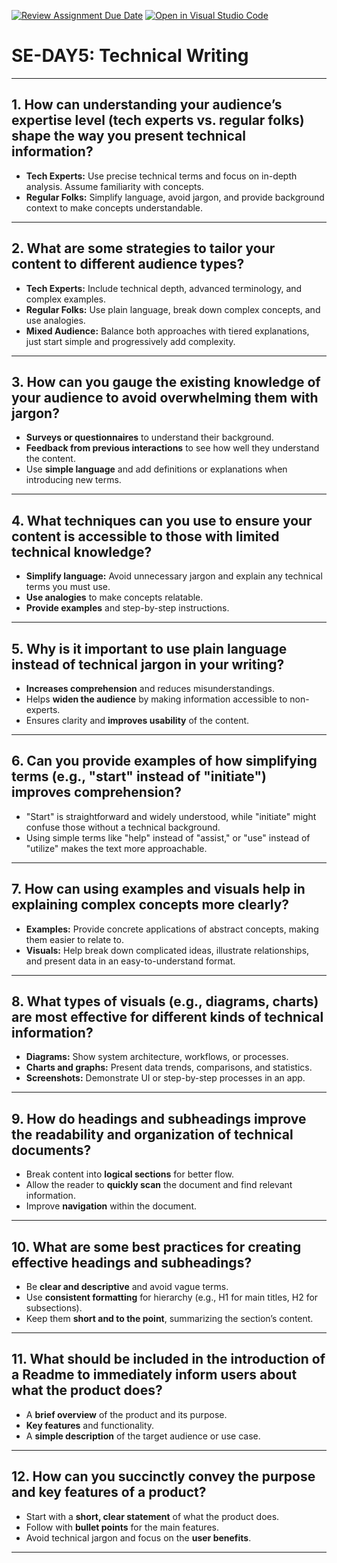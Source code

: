 [![Review Assignment Due Date](https://classroom.github.com/assets/deadline-readme-button-22041afd0340ce965d47ae6ef1cefeee28c7c493a6346c4f15d667ab976d596c.svg)](https://classroom.github.com/a/zsAR-pyY)
[![Open in Visual Studio Code](https://classroom.github.com/assets/open-in-vscode-2e0aaae1b6195c2367325f4f02e2d04e9abb55f0b24a779b69b11b9e10269abc.svg)](https://classroom.github.com/online_ide?assignment_repo_id=19308658&assignment_repo_type=AssignmentRepo)
# SE-DAY5: Technical Writing

---

## 1. How can understanding your audience’s expertise level (tech experts vs. regular folks) shape the way you present technical information?

- **Tech Experts:** Use precise technical terms and focus on in-depth analysis. Assume familiarity with concepts.
- **Regular Folks:** Simplify language, avoid jargon, and provide background context to make concepts understandable.

---

## 2. What are some strategies to tailor your content to different audience types?

- **Tech Experts:** Include technical depth, advanced terminology, and complex examples.
- **Regular Folks:** Use plain language, break down complex concepts, and use analogies.
- **Mixed Audience:** Balance both approaches with tiered explanations, just start simple and progressively add complexity.

---

## 3. How can you gauge the existing knowledge of your audience to avoid overwhelming them with jargon?

- **Surveys or questionnaires** to understand their background.
- **Feedback from previous interactions** to see how well they understand the content.
- Use **simple language** and add definitions or explanations when introducing new terms.

---

## 4. What techniques can you use to ensure your content is accessible to those with limited technical knowledge?

- **Simplify language:** Avoid unnecessary jargon and explain any technical terms you must use.
- **Use analogies** to make concepts relatable.
- **Provide examples** and step-by-step instructions.

---

## 5. Why is it important to use plain language instead of technical jargon in your writing?

- **Increases comprehension** and reduces misunderstandings.
- Helps **widen the audience** by making information accessible to non-experts.
- Ensures clarity and **improves usability** of the content.

---

## 6. Can you provide examples of how simplifying terms (e.g., "start" instead of "initiate") improves comprehension?

- "Start" is straightforward and widely understood, while "initiate" might confuse those without a technical background.
- Using simple terms like "help" instead of "assist," or "use" instead of "utilize" makes the text more approachable.

---

## 7. How can using examples and visuals help in explaining complex concepts more clearly?

- **Examples:** Provide concrete applications of abstract concepts, making them easier to relate to.
- **Visuals:** Help break down complicated ideas, illustrate relationships, and present data in an easy-to-understand format.

---

## 8. What types of visuals (e.g., diagrams, charts) are most effective for different kinds of technical information?

- **Diagrams:** Show system architecture, workflows, or processes.
- **Charts and graphs:** Present data trends, comparisons, and statistics.
- **Screenshots:** Demonstrate UI or step-by-step processes in an app.

---

## 9. How do headings and subheadings improve the readability and organization of technical documents?

- Break content into **logical sections** for better flow.
- Allow the reader to **quickly scan** the document and find relevant information.
- Improve **navigation** within the document.

---

## 10. What are some best practices for creating effective headings and subheadings?

- Be **clear and descriptive** and avoid vague terms.
- Use **consistent formatting** for hierarchy (e.g., H1 for main titles, H2 for subsections).
- Keep them **short and to the point**, summarizing the section’s content.

---

## 11. What should be included in the introduction of a Readme to immediately inform users about what the product does?

- A **brief overview** of the product and its purpose.
- **Key features** and functionality.
- A **simple description** of the target audience or use case.
  
---

## 12. How can you succinctly convey the purpose and key features of a product?

- Start with a **short, clear statement** of what the product does.
- Follow with **bullet points** for the main features.
- Avoid technical jargon and focus on the **user benefits**.

---

